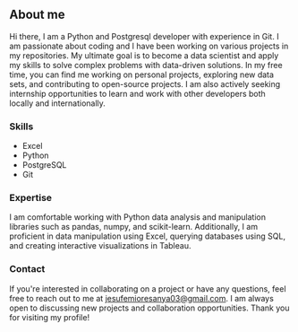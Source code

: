 ## **About me**
Hi there, I am a Python and Postgresql developer with experience in Git. I am passionate about coding and I have been working on various projects in my repositories. My ultimate goal is to become a data scientist and apply my skills to solve complex problems with data-driven solutions. In my free time, you can find me working on personal projects, exploring new data sets, and contributing to open-source projects. I am also actively seeking internship opportunities to learn and work with other developers both locally and internationally.

### Skills
- Excel
- Python
- PostgreSQL
- Git

### Expertise
I am comfortable working with Python data analysis and manipulation libraries such as pandas, numpy, and scikit-learn. Additionally, I am proficient in data manipulation using Excel, querying databases using SQL, and creating interactive visualizations in Tableau.

### Contact
If you're interested in collaborating on a project or have any questions, feel free to reach out to me at jesufemioresanya03@gmail.com. I am always open to discussing new projects and collaboration opportunities.
Thank you for visiting my profile!
